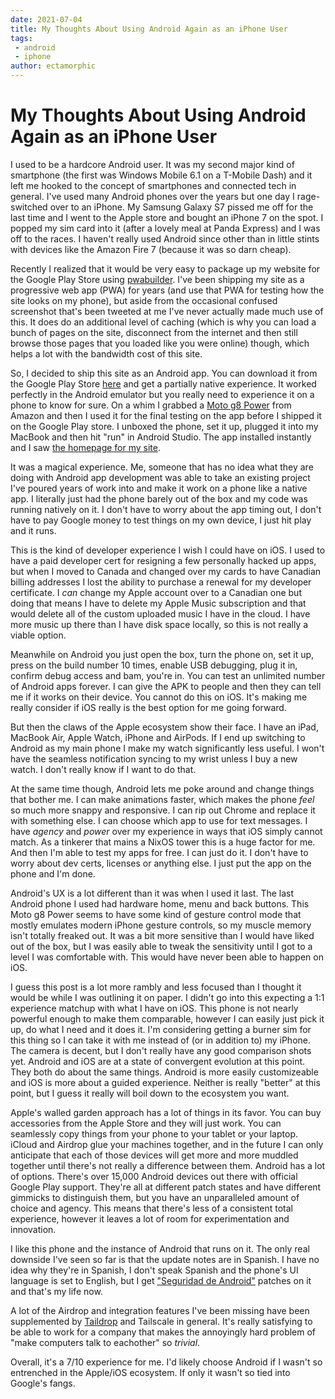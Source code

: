 ```yaml
---
date: 2021-07-04
title: My Thoughts About Using Android Again as an iPhone User
tags:
 - android
 - iphone
author: ectamorphic
---
```


# My Thoughts About Using Android Again as an iPhone User

I used to be a hardcore Android user. It was my second major kind of smartphone
(the first was Windows Mobile 6.1 on a T-Mobile Dash) and it left me hooked to
the concept of smartphones and connected tech in general. I've used many Android
phones over the years but one day I rage-switched over to an iPhone. My Samsung
Galaxy S7 pissed me off for the last time and I went to the Apple store and
bought an iPhone 7 on the spot. I popped my sim card into it (after a lovely
meal at Panda Express) and I was off to the races. I haven't really used Android
since other than in little stints with devices like the Amazon Fire 7 (because
it was so darn cheap).

Recently I realized that it would be very easy to package up my website for the
Google Play Store using [pwabuilder](https://www.pwabuilder.com/). I've been
shipping my site as a progressive web app (PWA) for years (and use that PWA for
testing how the site looks on my phone), but aside from the occasional confused
screenshot that's been tweeted at me I've never actually made much use of this.
It does do an additional level of caching (which is why you can load a bunch of
pages on the site, disconnect from the internet and then still browse those
pages that you loaded like you were online) though, which helps a lot with the
bandwidth cost of this site.

So, I decided to ship this site as an Android app. You can download it from the
Google Play Store
[here](https://play.google.com/store/apps/details?id=website.christine.xesite)
and get a partially native experience. It worked perfectly in the Android
emulator but you really need to experience it on a phone to know for sure. On a
whim I grabbed a [Moto g8
Power](https://www.gsmarena.com/motorola_moto_g8_power-10052.php) from Amazon
and then I used it for the final testing on the app before I shipped it on the
Google Play store. I unboxed the phone, set it up, plugged it into my MacBook
and then hit "run" in Android Studio. The app installed instantly and I saw [the
homepage for my site](https://cdn.christine.website/file/christine-static/blog/Screenshot_20210703-101654.png).

It was a magical experience. Me, someone that has no idea what they are doing
with Android app development was able to take an existing project I've poured
years of work into and make it work on a phone like a native app. I literally
just had the phone barely out of the box and my code was running natively on it.
I don't have to worry about the app timing out, I don't have to pay Google money
to test things on my own device, I just hit play and it runs.

This is the kind of developer experience I wish I could have on iOS. I used to
have a paid developer cert for resigning a few personally hacked up apps, but
when I moved to Canada and changed over my cards to have Canadian billing
addresses I lost the ability to purchase a renewal for my developer certificate.
I _can_ change my Apple account over to a Canadian one but doing that means I
have to delete my Apple Music subscription and that would delete all of the
custom uploaded music I have in the cloud. I have more music up there than I
have disk space locally, so this is not really a viable option.

Meanwhile on Android you just open the box, turn the phone on, set it up, press
on the build number 10 times, enable USB debugging, plug it in, confirm debug
access and bam, you're in. You can test an unlimited number of Android apps
forever. I can give the APK to people and then they can tell me if it works on
their device. You cannot do this on iOS. It's making me really consider if iOS
really is the best option for me going forward.

But then the claws of the Apple ecosystem show their face. I have an iPad,
MacBook Air, Apple Watch, iPhone and AirPods. If I end up switching to Android
as my main phone I make my watch significantly less useful. I won't have the
seamless notification syncing to my wrist unless I buy a new watch. I don't
really know if I want to do that.

At the same time though, Android lets me poke around and change things that
bother me. I can make animations faster, which makes the phone _feel_ so much
more snappy and responsive. I can rip out Chrome and replace it with something
else. I can choose which app to use for text messages. I have _agency_ and
_power_ over my experience in ways that iOS simply cannot match. As a tinkerer
that mains a NixOS tower this is a huge factor for me. And then I'm able to test
my apps for free. I can just do it. I don't have to worry about dev certs,
licenses or anything else. I just put the app on the phone and I'm done.

Android's UX is a lot different than it was when I used it last. The last
Android phone I used had hardware home, menu and back buttons. This Moto g8
Power seems to have some kind of gesture control mode that mostly emulates
modern iPhone gesture controls, so my muscle memory isn't totally freaked out.
It was a bit more sensitive than I would have liked out of the box, but I was
easily able to tweak the sensitivity until I got to a level I was comfortable
with. This would have never been able to happen on iOS.

I guess this post is a lot more rambly and less focused than I thought it would
be while I was outlining it on paper. I didn't go into this expecting a 1:1
experience matchup with what I have on iOS. This phone is not nearly powerful
enough to make them comparable, however I can easily just pick it up, do what I
need and it does it. I'm considering getting a burner sim for this thing so I
can take it with me instead of (or in addition to) my iPhone. The camera is
decent, but I don't really have any good comparison shots yet. Android and iOS
are at a state of convergent evolution at this point. They both do about the
same things. Android is more easily customizeable and iOS is more about a guided
experience. Neither is really "better" at this point, but I guess it really will
boil down to the ecosystem you want.

Apple's walled garden approach has a lot of
things in its favor. You can buy accessories from the Apple Store and they will
just work. You can seamlessly copy things from your phone to your tablet or your
laptop. iCloud and Airdrop glue your machines together, and in the future I can
only anticipate that each of those devices will get more and more muddled
together until there's not really a difference between them. Android has a lot
of options. There's over 15,000 Android devices out there with official Google
Play support. They're all at different patch states and have different gimmicks
to distinguish them, but you have an unparalleled amount of choice and agency.
This means that there's less of a consistent total experience, however it leaves
a lot of room for experimentation and innovation.

I like this phone and the instance of Android that runs on it. The only real
downside I've seen so far is that the update notes are in Spanish. I have no
idea why they're in Spanish, I don't speak Spanish and the phone's UI language
is set to English, but I get ["Seguridad de
Android"](https://twitter.com/theprincessxena/status/1411072416986587138/photo/1)
patches on it and that's my life now.

A lot of the Airdrop and integration features I've been missing have been
supplemented by [Taildrop](https://tailscale.com/kb/1106/taildrop/) and
Tailscale in general. It's really satisfying to be able to work for a company
that makes the annoyingly hard problem of "make computers talk to eachother" so
_trivial_.

Overall, it's a 7/10 experience for me. I'd likely choose Android if I wasn't so
entrenched in the Apple/iOS ecosystem. If only it wasn't so tied into Google's
fangs.
